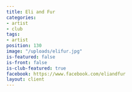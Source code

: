 ```yaml
---
title: Eli and Fur
categories:
- artist
- club
tags:
- artist
position: 130
image: "/uploads/elifur.jpg"
is-featured: false
is-front: false
is-club-featured: true
facebook: https://www.facebook.com/eliandfur
layout: client
---
```


